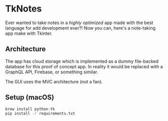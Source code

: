 # TkNotes

Ever wanted to take notes in a *highly optimized* app made with the best language for add
development ever?! Now you can, here's a note-taking app make with Tkinter.

## Architecture

The app has cloud storage which is implemented as a dummy file-backed database for this proof of
concept app. In reality it would be replaced with a GraphQL API, Firebase, or something similar.

The GUI uses the MVC architecture (not a fan).

## Setup (macOS)

```sh
brew install python-tk
pip install -r requirements.txt
```
